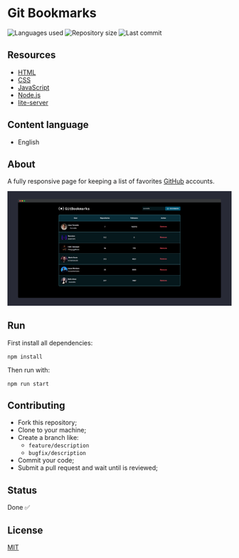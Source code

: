 # Git Bookmarks

![Languages used](https://img.shields.io/github/languages/count/isadfrn/git-bookmarks?style=flat-square)
![Repository size](https://img.shields.io/github/repo-size/isadfrn/git-bookmarks?style=flat-square)
![Last commit](https://img.shields.io/github/last-commit/isadfrn/git-bookmarks?style=flat-square)

## Resources

- [HTML](https://developer.mozilla.org/pt-BR/docs/Web/HTML)
- [CSS](https://developer.mozilla.org/pt-BR/docs/Web/CSS)
- [JavaScript](https://developer.mozilla.org/pt-BR/docs/Web/JavaScript)
- [Node.js](https://nodejs.org/)
- [lite-server](https://github.com/johnpapa/lite-server)

## Content language

- English

## About

A fully responsive page for keeping a list of favorites [GitHub](https://github.com/) accounts.

![A responsive GitHub bookmark list](./assets/img/demo.png)

## Run

First install all dependencies:

```
npm install
```

Then run with:

```
npm run start
```

## Contributing

- Fork this repository;
- Clone to your machine;
- Create a branch like:
  - `feature/description`
  - `bugfix/description`
- Commit your code;
- Submit a pull request and wait until is reviewed;

## Status

Done ✅

## License

[MIT](./LICENSE)

